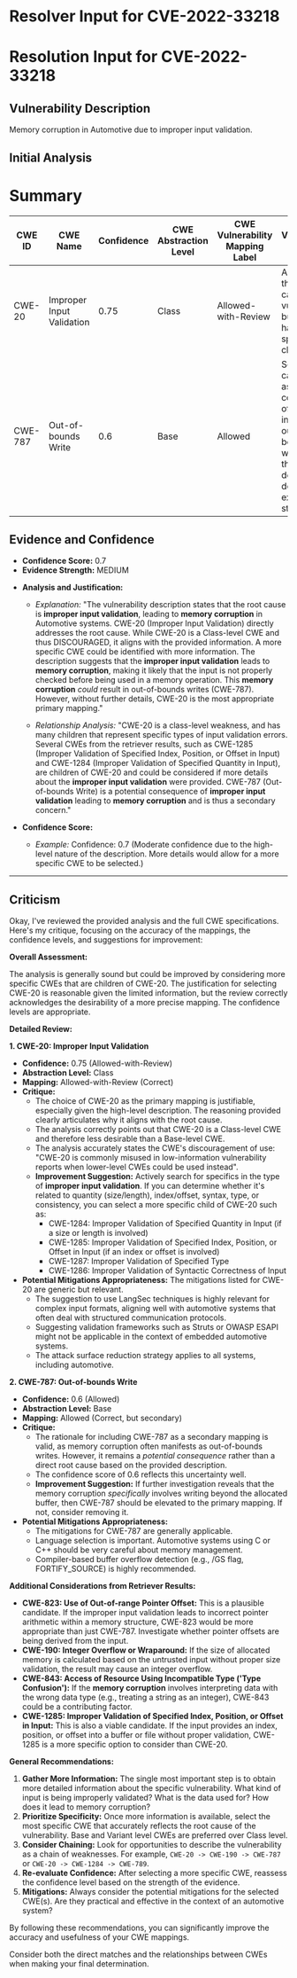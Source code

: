 # Resolver Input for CVE-2022-33218

# Resolution Input for CVE-2022-33218

## Vulnerability Description
Memory corruption in Automotive due to improper input validation.

## Initial Analysis
# Summary
| CWE ID | CWE Name | Confidence | CWE Abstraction Level | CWE Vulnerability Mapping Label | CWE-Vulnerability Mapping Notes |
|---|---|---|---|---|---|
| CWE-20 | Improper Input Validation | 0.75 | Class | Allowed-with-Review | Addresses the root cause of the vulnerability, but may have more specific children. |
| CWE-787 | Out-of-bounds Write | 0.6 | Base | Allowed | Secondary candidate, as memory corruption often involves out-of-bounds writes, but the description doesn't explicitly state this. |

## Evidence and Confidence

*   **Confidence Score:** 0.7
*   **Evidence Strength:** MEDIUM

- **Analysis and Justification:**  
  - *Explanation:* "The vulnerability description states that the root cause is **improper input validation**, leading to **memory corruption** in Automotive systems. CWE-20 (Improper Input Validation) directly addresses the root cause. While CWE-20 is a Class-level CWE and thus DISCOURAGED, it aligns with the provided information. A more specific CWE could be identified with more information. The description suggests that the **improper input validation** leads to **memory corruption**, making it likely that the input is not properly checked before being used in a memory operation. This **memory corruption** *could* result in out-of-bounds writes (CWE-787). However, without further details, CWE-20 is the most appropriate primary mapping."
  
  - *Relationship Analysis:* "CWE-20 is a class-level weakness, and has many children that represent specific types of input validation errors. Several CWEs from the retriever results, such as CWE-1285 (Improper Validation of Specified Index, Position, or Offset in Input) and CWE-1284 (Improper Validation of Specified Quantity in Input), are children of CWE-20 and could be considered if more details about the **improper input validation** were provided. CWE-787 (Out-of-bounds Write) is a potential consequence of **improper input validation** leading to **memory corruption** and is thus a secondary concern."

- **Confidence Score:**  
  - *Example:* Confidence: 0.7 (Moderate confidence due to the high-level nature of the description. More details would allow for a more specific CWE to be selected.)
---

## Criticism
Okay, I've reviewed the provided analysis and the full CWE specifications. Here's my critique, focusing on the accuracy of the mappings, the confidence levels, and suggestions for improvement:

**Overall Assessment:**

The analysis is generally sound but could be improved by considering more specific CWEs that are children of CWE-20. The justification for selecting CWE-20 is reasonable given the limited information, but the review correctly acknowledges the desirability of a more precise mapping. The confidence levels are appropriate.

**Detailed Review:**

**1. CWE-20: Improper Input Validation**

*   **Confidence:** 0.75 (Allowed-with-Review)
*   **Abstraction Level:** Class
*   **Mapping:** Allowed-with-Review (Correct)
*   **Critique:**
    *   The choice of CWE-20 as the primary mapping is justifiable, especially given the high-level description. The reasoning provided clearly articulates why it aligns with the root cause.
    *   The analysis correctly points out that CWE-20 is a Class-level CWE and therefore less desirable than a Base-level CWE.
    *   The analysis accurately states the CWE's discouragement of use: "CWE-20 is commonly misused in low-information vulnerability reports when lower-level CWEs could be used instead".
    *   **Improvement Suggestion:** Actively search for specifics in the type of **improper input validation**. If you can determine whether it's related to quantity (size/length), index/offset, syntax, type, or consistency, you can select a more specific child of CWE-20 such as:
        *   CWE-1284: Improper Validation of Specified Quantity in Input (if a size or length is involved)
        *   CWE-1285: Improper Validation of Specified Index, Position, or Offset in Input (if an index or offset is involved)
        *   CWE-1287: Improper Validation of Specified Type
        *   CWE-1286: Improper Validation of Syntactic Correctness of Input
*   **Potential Mitigations Appropriateness:** The mitigations listed for CWE-20 are generic but relevant.
    * The suggestion to use LangSec techniques is highly relevant for complex input formats, aligning well with automotive systems that often deal with structured communication protocols.
    * Suggesting validation frameworks such as Struts or OWASP ESAPI might not be applicable in the context of embedded automotive systems.
    * The attack surface reduction strategy applies to all systems, including automotive.

**2. CWE-787: Out-of-bounds Write**

*   **Confidence:** 0.6 (Allowed)
*   **Abstraction Level:** Base
*   **Mapping:** Allowed (Correct, but secondary)
*   **Critique:**
    *   The rationale for including CWE-787 as a secondary mapping is valid, as memory corruption often manifests as out-of-bounds writes. However, it remains a *potential consequence* rather than a direct root cause based on the provided description.
    *  The confidence score of 0.6 reflects this uncertainty well.
    *   **Improvement Suggestion:** If further investigation reveals that the memory corruption *specifically* involves writing beyond the allocated buffer, then CWE-787 should be elevated to the primary mapping.  If not, consider removing it.
*   **Potential Mitigations Appropriateness:**
    *   The mitigations for CWE-787 are generally applicable.
    *   Language selection is important. Automotive systems using C or C++ should be very careful about memory management.
    *   Compiler-based buffer overflow detection (e.g., /GS flag, FORTIFY_SOURCE) is highly recommended.

**Additional Considerations from Retriever Results:**

*   **CWE-823: Use of Out-of-range Pointer Offset:** This is a plausible candidate. If the improper input validation leads to incorrect pointer arithmetic within a memory structure, CWE-823 would be more appropriate than just CWE-787. Investigate whether pointer offsets are being derived from the input.
*   **CWE-190: Integer Overflow or Wraparound:** If the size of allocated memory is calculated based on the untrusted input without proper size validation, the result may cause an integer overflow.
*   **CWE-843: Access of Resource Using Incompatible Type ('Type Confusion'):** If the **memory corruption** involves interpreting data with the wrong data type (e.g., treating a string as an integer), CWE-843 could be a contributing factor.
*   **CWE-1285: Improper Validation of Specified Index, Position, or Offset in Input:** This is also a viable candidate. If the input provides an index, position, or offset into a buffer or file without proper validation, CWE-1285 is a more specific option to consider than CWE-20.

**General Recommendations:**

1.  **Gather More Information:** The single most important step is to obtain more detailed information about the specific vulnerability. What kind of input is being improperly validated? What is the data used for? How does it lead to memory corruption?
2.  **Prioritize Specificity:** Once more information is available, select the most specific CWE that accurately reflects the root cause of the vulnerability. Base and Variant level CWEs are preferred over Class level.
3.  **Consider Chaining:** Look for opportunities to describe the vulnerability as a chain of weaknesses. For example, `CWE-20 -> CWE-190 -> CWE-787` or `CWE-20 -> CWE-1284 -> CWE-789`.
4.  **Re-evaluate Confidence:** After selecting a more specific CWE, reassess the confidence level based on the strength of the evidence.
5.  **Mitigations:** Always consider the potential mitigations for the selected CWE(s). Are they practical and effective in the context of an automotive system?

By following these recommendations, you can significantly improve the accuracy and usefulness of your CWE mappings.

Consider both the direct matches and the relationships between CWEs
when making your final determination.
        